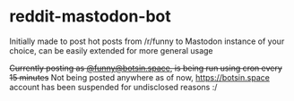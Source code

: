 # reddit-mastodon-bot

Initially made to post hot posts from /r/funny to Mastodon instance of your choice,
can be easily extended for more general usage

~~Currently posting as [@funny@botsin.space](https://botsin.space/@funny), is being run using cron every 15 minutes~~ Not being posted anywhere as of now, https://botsin.space account has been suspended for undisclosed reasons :/
